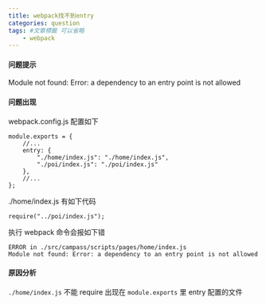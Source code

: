 ```yaml
---
title: webpack找不到entry
categories: question
tags: #文章標籤 可以省略
    - webpack
---
```


#### 问题提示

Module not found: Error: a dependency to an entry point is not allowed

#### 问题出现

webpack.config.js 配置如下

```
module.exports = {
    //...
    entry: {
        "./home/index.js": "./home/index.js",
        "./poi/index.js": "./poi/index.js"
    },
    //...
};
```

./home/index.js 有如下代码

```
require("../poi/index.js");
```

执行 webpack 命令会报如下错

```
ERROR in ./src/campass/scripts/pages/home/index.js
Module not found: Error: a dependency to an entry point is not allowed
```

#### 原因分析

``` ./home/index.js ``` 不能 require 出现在 ``` module.exports ``` 里 entry 配置的文件
